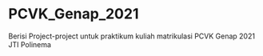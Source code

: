 # PCVK_Genap_2021
Berisi Project-project untuk praktikum kuliah matrikulasi PCVK Genap 2021 JTI Polinema
